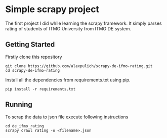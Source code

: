 # Simple scrapy project

The first project I did while learning the scrapy framework. It simply parses rating of students of ITMO University from ITMO DE system.

## Getting Started

Firstly clone this repository

```
git clone https://github.com/alexpulich/scrapy-de-ifmo-rating.git
cd scrapy-de-ifmo-rating
```

Install all the dependencies from requirements.txt using pip.

```
pip install -r requirements.txt
```

## Running

To scrap the data to json file execute following instructions

```
cd de_ifmo_rating
scrapy crawl rating -o <filename>.json
```